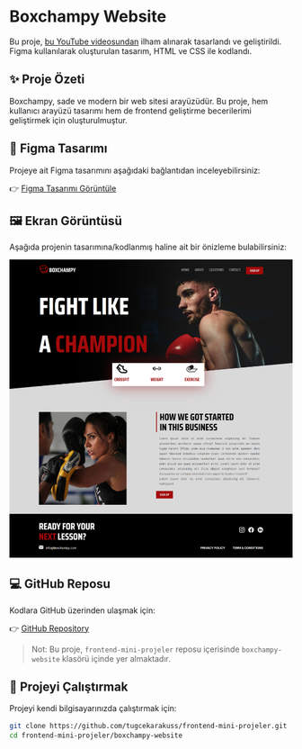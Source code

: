 # Boxchampy Website

Bu proje, [bu YouTube videosundan](https://youtu.be/JGLfyTDgfDc) ilham alınarak tasarlandı ve geliştirildi. Figma kullanılarak oluşturulan tasarım, HTML ve CSS ile kodlandı.

## ✨ Proje Özeti

Boxchampy, sade ve modern bir web sitesi arayüzüdür. Bu proje, hem kullanıcı arayüzü tasarımı hem de frontend geliştirme becerilerimi geliştirmek için oluşturulmuştur.

## 🎨 Figma Tasarımı

Projeye ait Figma tasarımını aşağıdaki bağlantıdan inceleyebilirsiniz:

👉 [Figma Tasarımı Görüntüle](https://www.figma.com/design/9aLddbOjKQAXKtGfaClz5l/Boxchampy-website?m=auto&t=PWt5YOmwGVYGughg-6)

## 🖼️ Ekran Görüntüsü

Aşağıda projenin tasarımına/kodlanmış haline ait bir önizleme bulabilirsiniz:

![Boxchampy Website Ekran Görüntüsü](./boxchampy-websitesi/image/boxchampy-website.png)

## 💻 GitHub Reposu

Kodlara GitHub üzerinden ulaşmak için:

👉 [GitHub Repository](https://github.com/tugcekarakuss/frontend-mini-projeler)

> Not: Bu proje, `frontend-mini-projeler` reposu içerisinde `boxchampy-website` klasörü içinde yer almaktadır.

## 🚀 Projeyi Çalıştırmak

Projeyi kendi bilgisayarınızda çalıştırmak için:

```bash
git clone https://github.com/tugcekarakuss/frontend-mini-projeler.git
cd frontend-mini-projeler/boxchampy-website
